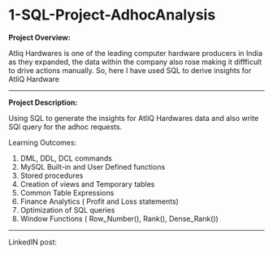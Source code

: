 # 1-SQL-Project-AdhocAnalysis

**Project Overview:** 

Atliq Hardwares is one of the leading computer hardware producers in India as they expanded, the data within the company also rose making it diffficult to drive actions manually. So, here I have used SQL to derive insights for AtliQ Hardware
___________________________________________________________________________________________________________________________________________________________________

**Project Description:** 

Using SQL to generate the insights for AtliQ Hardwares data and also write SQl query for the adhoc requests.

Learning Outcomes:

1. DML, DDL, DCL commands
2. MySQL Built-in and User Defined functions
3. Stored procedures
4. Creation of views and Temporary tables
5. Common Table Expressions
6. Finance Analytics ( Profit and Loss statements)
7. Optimization of SQL queries
8. Window Functions ( Row_Number(), Rank(), Dense_Rank())

____________________________________________________________________________________________________________________________________________________________________

LinkedIN post:

